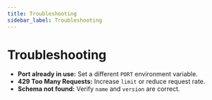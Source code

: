 ```yaml
---
title: Troubleshooting
sidebar_label: Troubleshooting
---
```


# Troubleshooting
- **Port already in use:** Set a different `PORT` environment variable.
- **429 Too Many Requests:** Increase `limit` or reduce request rate.
- **Schema not found:** Verify `name` and `version` are correct.
